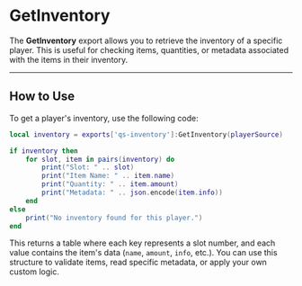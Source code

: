 # GetInventory

The **GetInventory** export allows you to retrieve the inventory of a specific player. This is useful for checking items, quantities, or metadata associated with the items in their inventory.

***

## How to Use

To get a player's inventory, use the following code:

```lua
local inventory = exports['qs-inventory']:GetInventory(playerSource)

if inventory then
    for slot, item in pairs(inventory) do
        print("Slot: " .. slot)
        print("Item Name: " .. item.name)
        print("Quantity: " .. item.amount)
        print("Metadata: " .. json.encode(item.info))
    end
else
    print("No inventory found for this player.")
end
```

This returns a table where each key represents a slot number, and each value contains the item's data (`name`, `amount`, `info`, etc.). You can use this structure to validate items, read specific metadata, or apply your own custom logic.
